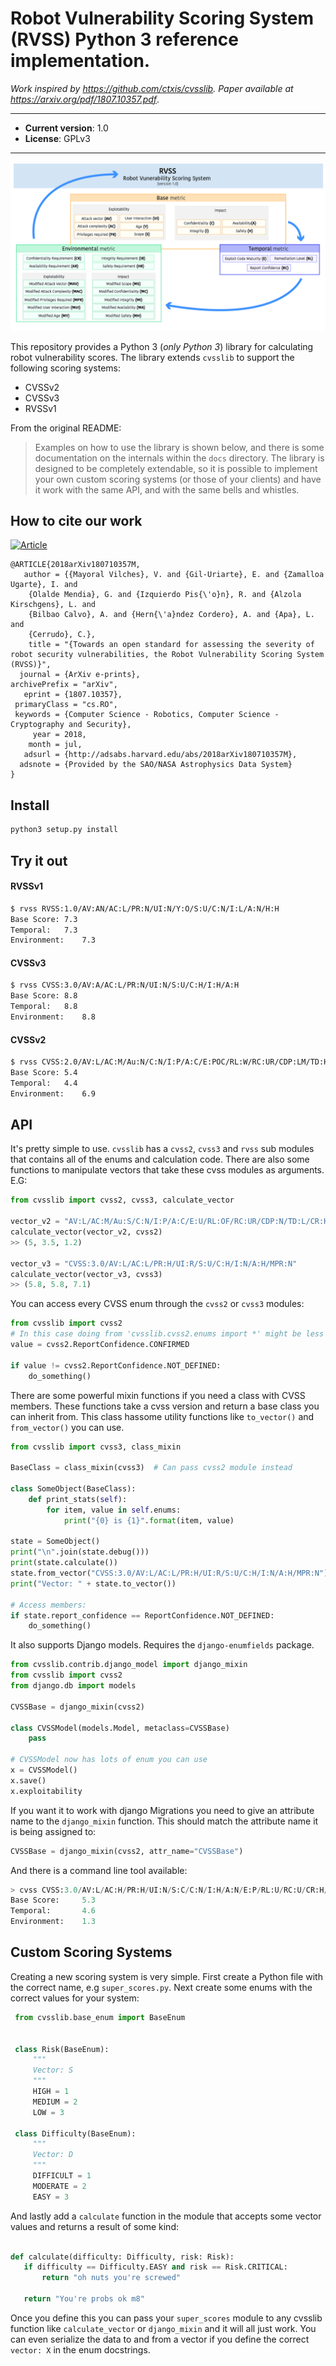 # Robot Vulnerability Scoring System (RVSS) Python 3 reference implementation.

*Work inspired by https://github.com/ctxis/cvsslib. Paper available at https://arxiv.org/pdf/1807.10357.pdf*.

----

- **Current version**: 1.0
- **License**: GPLv3

----

![](rvss.jpg)

This repository provides a Python 3 (*only Python 3*) library for calculating robot vulnerability scores. The library extends `cvsslib` to support the following scoring systems:
- CVSSv2
- CVSSv3
- RVSSv1

From the original README:

> Examples on how to use the library is shown below, and there is some documentation on the internals within the `docs` directory. The library is designed to be completely extendable, so it is possible to implement your own custom scoring systems (or those of your clients) and have it work with the same API, and with the same bells and whistles.

## How to cite our work

[![Article](https://img.shields.io/badge/article-arxiv%3A1812.09490-red.svg)](https://arxiv.org/pdf/1807.10357.pdf)
```
@ARTICLE{2018arXiv180710357M,
   author = {{Mayoral Vilches}, V. and {Gil-Uriarte}, E. and {Zamalloa Ugarte}, I. and 
	{Olalde Mendia}, G. and {Izquierdo Pis{\'o}n}, R. and {Alzola Kirschgens}, L. and 
	{Bilbao Calvo}, A. and {Hern{\'a}ndez Cordero}, A. and {Apa}, L. and 
	{Cerrudo}, C.},
    title = "{Towards an open standard for assessing the severity of robot security vulnerabilities, the Robot Vulnerability Scoring System (RVSS)}",
  journal = {ArXiv e-prints},
archivePrefix = "arXiv",
   eprint = {1807.10357},
 primaryClass = "cs.RO",
 keywords = {Computer Science - Robotics, Computer Science - Cryptography and Security},
     year = 2018,
    month = jul,
   adsurl = {http://adsabs.harvard.edu/abs/2018arXiv180710357M},
  adsnote = {Provided by the SAO/NASA Astrophysics Data System}
}
```

## Install
```bash
python3 setup.py install
```

## Try it out
#### RVSSv1
```bash
$ rvss RVSS:1.0/AV:AN/AC:L/PR:N/UI:N/Y:O/S:U/C:N/I:L/A:N/H:H
Base Score:	7.3
Temporal:	7.3
Environment:	7.3
```

#### CVSSv3
```bash
$ rvss CVSS:3.0/AV:A/AC:L/PR:N/UI:N/S:U/C:H/I:H/A:H
Base Score:	8.8
Temporal:	8.8
Environment:	8.8
```

#### CVSSv2
```bash
$ rvss CVSS:2.0/AV:L/AC:M/Au:N/C:N/I:P/A:C/E:POC/RL:W/RC:UR/CDP:LM/TD:H/CR:M/IR:L/AR:H
Base Score:	5.4
Temporal:	4.4
Environment:	6.9
```


## API

It's pretty simple to use. `cvsslib` has a `cvss2`, `cvss3` and `rvss` sub modules that contains all of the enums and calculation code. There are also some functions to manipulate vectors that take these cvss modules
as arguments. E.G:

```python
from cvsslib import cvss2, cvss3, calculate_vector

vector_v2 = "AV:L/AC:M/Au:S/C:N/I:P/A:C/E:U/RL:OF/RC:UR/CDP:N/TD:L/CR:H/IR:H/AR:H"
calculate_vector(vector_v2, cvss2)
>> (5, 3.5, 1.2)

vector_v3 = "CVSS:3.0/AV:L/AC:L/PR:H/UI:R/S:U/C:H/I:N/A:H/MPR:N"
calculate_vector(vector_v3, cvss3)
>> (5.8, 5.8, 7.1)
```

You can access every CVSS enum through the `cvss2` or `cvss3` modules:

```python
from cvsslib import cvss2
# In this case doing from 'cvsslib.cvss2.enums import *' might be less verbose.
value = cvss2.ReportConfidence.CONFIRMED

if value != cvss2.ReportConfidence.NOT_DEFINED:
    do_something()
```  

There are some powerful mixin functions if you need a class with CVSS members. These functions
take a cvss version and return a base class you can inherit from. This class hassome utility functions like
`to_vector()` and `from_vector()` you can use.

```python
from cvsslib import cvss3, class_mixin

BaseClass = class_mixin(cvss3)  # Can pass cvss2 module instead

class SomeObject(BaseClass):
    def print_stats(self):
        for item, value in self.enums:
            print("{0} is {1}".format(item, value)

state = SomeObject()
print("\n".join(state.debug()))
print(state.calculate())
state.from_vector("CVSS:3.0/AV:L/AC:L/PR:H/UI:R/S:U/C:H/I:N/A:H/MPR:N")
print("Vector: " + state.to_vector())

# Access members:
if state.report_confidence == ReportConfidence.NOT_DEFINED:
    do_something()
```

It also supports Django models. Requires the `django-enumfields` package.

```python
from cvsslib.contrib.django_model import django_mixin
from cvsslib import cvss2
from django.db import models

CVSSBase = django_mixin(cvss2)

class CVSSModel(models.Model, metaclass=CVSSBase)
    pass

# CVSSModel now has lots of enum you can use
x = CVSSModel()
x.save()
x.exploitability
```

If you want it to work with django Migrations you need to give an attribute name to the `django_mixin` function. This
should match the attribute name it is being assigned to:

```python
CVSSBase = django_mixin(cvss2, attr_name="CVSSBase")
```

And there is a command line tool available:

```python
> cvss CVSS:3.0/AV:L/AC:H/PR:H/UI:N/S:C/C:N/I:H/A:N/E:P/RL:U/RC:U/CR:H/IR:L/AR:H/MAV:L/MUI:R/MS:C/MC:N/MI:L/MA:N
Base Score:     5.3
Temporal:       4.6
Environment:    1.3
```

## Custom Scoring Systems

Creating a new scoring system is very simple. First create a Python file with the correct name, e.g `super_scores.py`.
Next create some enums with the correct values for your system:

```python
 from cvsslib.base_enum import BaseEnum


 class Risk(BaseEnum):
     """
     Vector: S
     """
     HIGH = 1
     MEDIUM = 2
     LOW = 3

 class Difficulty(BaseEnum):
     """
     Vector: D
     """
     DIFFICULT = 1
     MODERATE = 2
     EASY = 3
```

And lastly add a `calculate` function in the module that accepts some vector values and
returns a result of some kind:

```python

def calculate(difficulty: Difficulty, risk: Risk):
   if difficulty == Difficulty.EASY and risk == Risk.CRITICAL:
       return "oh nuts you're screwed"

   return "You're probs ok m8"
```

Once you define this you can pass your `super_scores` module to any
cvsslib function like `calculate_vector` or `django_mixin` and it will
all just work. You can even serialize the data to and from a vector
if you define the correct `vector: X` in the enum docstrings.
